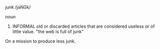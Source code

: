 junk
/jəNGk/

*noun*

1. INFORMAL
old or discarded articles that are considered useless or of little value.
"the web is full of junk"

On a mission to produce less junk.
